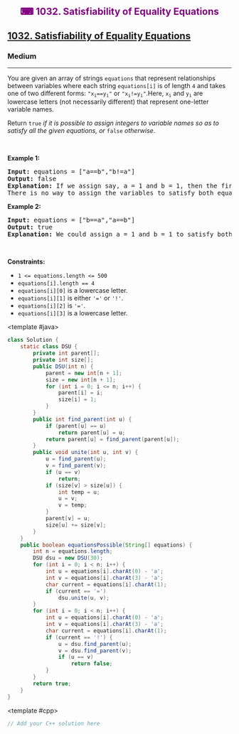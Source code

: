 <div align = "center">
<h style = "margin-bottom: 0px; margin-top: 0px; color : purple;" align = "center" class = "header">

## ⌨ 1032. Satisfiability of Equality Equations

</h>
</div>

<h2><a href="https://leetcode.com/problems/satisfiability-of-equality-equations" target = "_blank">1032. Satisfiability of Equality Equations</a></h2><h3>Medium</h3><hr><p>You are given an array of strings <code>equations</code> that represent relationships between variables where each string <code>equations[i]</code> is of length <code>4</code> and takes one of two different forms: <code>&quot;x<sub>i</sub>==y<sub>i</sub>&quot;</code> or <code>&quot;x<sub>i</sub>!=y<sub>i</sub>&quot;</code>.Here, <code>x<sub>i</sub></code> and <code>y<sub>i</sub></code> are lowercase letters (not necessarily different) that represent one-letter variable names.</p>

<p>Return <code>true</code><em> if it is possible to assign integers to variable names so as to satisfy all the given equations, or </em><code>false</code><em> otherwise</em>.</p>

<p>&nbsp;</p>
<p><strong class="example">Example 1:</strong></p>

<pre>
<strong>Input:</strong> equations = [&quot;a==b&quot;,&quot;b!=a&quot;]
<strong>Output:</strong> false
<strong>Explanation:</strong> If we assign say, a = 1 and b = 1, then the first equation is satisfied, but not the second.
There is no way to assign the variables to satisfy both equations.
</pre>

<p><strong class="example">Example 2:</strong></p>

<pre>
<strong>Input:</strong> equations = [&quot;b==a&quot;,&quot;a==b&quot;]
<strong>Output:</strong> true
<strong>Explanation:</strong> We could assign a = 1 and b = 1 to satisfy both equations.
</pre>

<p>&nbsp;</p>
<p><strong>Constraints:</strong></p>

<ul>
	<li><code>1 &lt;= equations.length &lt;= 500</code></li>
	<li><code>equations[i].length == 4</code></li>
	<li><code>equations[i][0]</code> is a lowercase letter.</li>
	<li><code>equations[i][1]</code> is either <code>&#39;=&#39;</code> or <code>&#39;!&#39;</code>.</li>
	<li><code>equations[i][2]</code> is <code>&#39;=&#39;</code>.</li>
	<li><code>equations[i][3]</code> is a lowercase letter.</li>
</ul>

<CodeTabs :languages="[ { name: 'C++', slot: 'cpp' }, { name: 'Java', slot: 'java' } ]">

<template #java>

```java
class Solution {
    static class DSU {
        private int parent[];
        private int size[];
        public DSU(int n) {
            parent = new int[n + 1];
            size = new int[n + 1];
            for (int i = 0; i <= n; i++) {
                parent[i] = i;
                size[i] = 1;
            }
        }
        public int find_parent(int u) {
            if (parent[u] == u)
                return parent[u] = u;
            return parent[u] = find_parent(parent[u]);
        }
        public void unite(int u, int v) {
            u = find_parent(u);
            v = find_parent(v);
            if (u == v)
                return;
            if (size[v] > size[u]) {
                int temp = u;
                u = v;
                v = temp;
            }
            parent[v] = u;
            size[u] += size[v];
        }
    }
    public boolean equationsPossible(String[] equations) {
        int n = equations.length;
        DSU dsu = new DSU(30);
        for (int i = 0; i < n; i++) {
            int u = equations[i].charAt(0) - 'a';
            int v = equations[i].charAt(3) - 'a';
            char current = equations[i].charAt(1);
            if (current == '=')
                dsu.unite(u, v);
        }
        for (int i = 0; i < n; i++) {
            int u = equations[i].charAt(0) - 'a';
            int v = equations[i].charAt(3) - 'a';
            char current = equations[i].charAt(1);
            if (current == '!') {
                u = dsu.find_parent(u);
                v = dsu.find_parent(v);
                if (u == v)
                    return false;
            }
        }
        return true;
    }
}
```

</template>

<template #cpp>

```cpp
// Add your C++ solution here
```

</template>

</CodeTabs>
